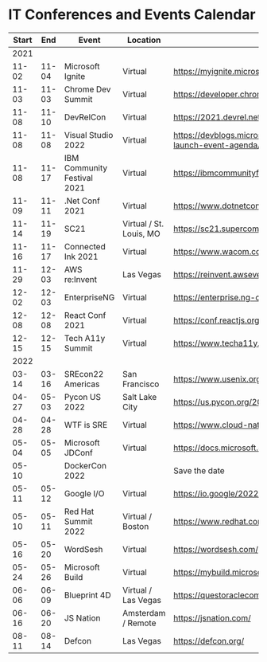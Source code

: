 # IT Conferences and Events Calendar

| Start | End   | Event              | Location  | Link                                    |
| ----- | ----- | ------------------ | --------- | --------------------------------------- |
| 2021  |       |                    |           |                                         |
| 11-02 | 11-04 | Microsoft Ignite   | Virtual   | https://myignite.microsoft.com/home     |
| 11-03 | 11-03 | Chrome Dev Summit  | Virtual   | https://developer.chrome.com/devsummit/ |
| 11-08 | 11-10 | DevRelCon          | Virtual   | https://2021.devrel.net/                |
| 11-08 | 11-08 | Visual Studio 2022 | Virtual   | https://devblogs.microsoft.com/visualstudio/visual-studio-2022-launch-event-agenda/ |
| 11-08 | 11-17 | IBM Community Festival 2021 | Virtual | https://ibmcommunityfestival.bemyapp.com/ |
| 11-09 | 11-11 | .Net Conf 2021     | Virtual   | https://www.dotnetconf.net/             |
| 11-14 | 11-19 | SC21               | Virtual / St. Louis, MO | https://sc21.supercomputing.org/ |
| 11-16 | 11-17 | Connected Ink 2021 | Virtual   | https://www.wacom.com/en-us/events/connected-ink |
| 11-29 | 12-03 | AWS re:Invent      | Las Vegas | https://reinvent.awsevents.com/         |
| 12-02 | 12-03 | EnterpriseNG       | Virtual   | https://enterprise.ng-conf.org/         |
| 12-08 | 12-08 | React Conf 2021    | Virtual   | https://conf.reactjs.org/               |
| 12-15 | 12-15 | Tech A11y Summit   | Virtual   | https://www.techa11y.dev/               |
| 2022  |       |                    |           |                                         |
| 03-14 | 03-16 | SREcon22 Americas  | San Francisco | https://www.usenix.org/conference/srecon22americas |
| 04-27 | 05-03 | Pycon US 2022      | Salt Lake City | https://us.pycon.org/2022/         |
| 04-28 | 04-28 | WTF is SRE         | Virtual   | https://www.cloud-native-sre.wtf        |
| 05-04 | 05-05 | Microsoft JDConf   | Virtual   | https://docs.microsoft.com/en-us/events/learntv/jdconf-2022 |
| 05-10 |       | DockerCon 2022     |           | Save the date                           |
| 05-11 | 05-12 | Google I/O         | Virtual   | https://io.google/2022/                 |
| 05-10 | 05-11 | Red Hat Summit 2022 | Virtual / Boston | https://www.redhat.com/en/summit |
| 05-16 | 05-20 | WordSesh           | Virtual   | https://wordsesh.com/                   |
| 05-24 | 05-26 | Microsoft Build    | Virtual   | https://mybuild.microsoft.com/en-US/home |
| 06-06 | 06-09 | Blueprint 4D       | Virtual / Las Vegas | https://questoraclecommunity.org/events/conferences/blueprint4d |
| 06-16 | 06-20 | JS Nation          | Amsterdam / Remote | https://jsnation.com/          |
| 08-11 | 08-14 | Defcon             | Las Vegas | https://defcon.org/                     |